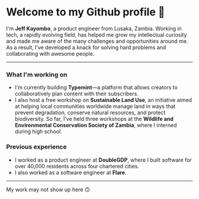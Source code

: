 # Welcome to my Github profile 👋

I'm **Jeff Kayombo**, a product engineer from Lusaka, Zambia. Working in tech, a rapidly evolving field, has helped me grow my intellectual curiosity and made me aware of the many challenges and opportunities around me. As a result, I’ve developed a knack for solving hard problems and collaborating with awesome people.

-----

### What I'm working on

- I'm currently building **Typemint**—a platform that allows creators to collaboratively plan content with their subscribers.
- I also host a free workshop on **Sustainable Land Use**, an initiative aimed at helping local communities worldwide manage land in ways that prevent degradation, conserve natural resources, and protect biodiversity. So far, I’ve held three workshops at the **Wildlife and Environmental Conservation Society of Zambia**, where I interned during high school.

### Previous experience

- I worked as a product engineer at **DoubleGDP**, where I built software for over 40,000 residents across four chartered cities.
- I also worked as a software engineer at **Flare**.

-----

My work may not show up here 🙃
